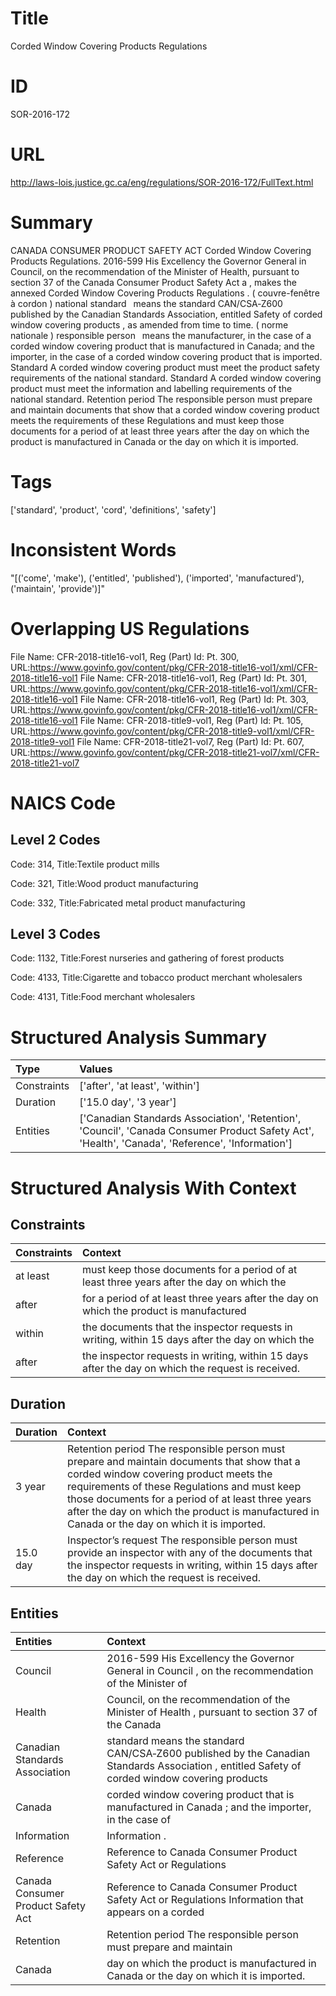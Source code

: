 # Title
Corded Window Covering Products Regulations


# ID
SOR-2016-172

# URL
http://laws-lois.justice.gc.ca/eng/regulations/SOR-2016-172/FullText.html


# Summary
CANADA CONSUMER PRODUCT SAFETY ACT Corded Window Covering Products Regulations.
2016-599 His Excellency the Governor General in Council, on the recommendation of the Minister of Health, pursuant to section 37 of the  Canada Consumer Product Safety Act a , makes the annexed  Corded Window Covering Products Regulations .
( couvre-fenêtre à cordon ) national standard  means the standard CAN/CSA‑Z600 published by the Canadian Standards Association, entitled  Safety of corded window covering products , as amended from time to time.
( norme nationale ) responsible person  means the manufacturer, in the case of a corded window covering product that is manufactured in Canada; and the importer, in the case of a corded window covering product that is imported.
Standard A corded window covering product must meet the product safety requirements of the national standard.
Standard A corded window covering product must meet the information and labelling requirements of the national standard.
Retention period The responsible person must prepare and maintain documents that show that a corded window covering product meets the requirements of these Regulations and must keep those documents for a period of at least three years after the day on which the product is manufactured in Canada or the day on which it is imported.


# Tags
['standard', 'product', 'cord', 'definitions', 'safety']


# Inconsistent Words
"[('come', 'make'), ('entitled', 'published'), ('imported', 'manufactured'), ('maintain', 'provide')]"


# Overlapping US Regulations
File Name: CFR-2018-title16-vol1, Reg (Part) Id: Pt. 300, URL:https://www.govinfo.gov/content/pkg/CFR-2018-title16-vol1/xml/CFR-2018-title16-vol1
File Name: CFR-2018-title16-vol1, Reg (Part) Id: Pt. 301, URL:https://www.govinfo.gov/content/pkg/CFR-2018-title16-vol1/xml/CFR-2018-title16-vol1
File Name: CFR-2018-title16-vol1, Reg (Part) Id: Pt. 303, URL:https://www.govinfo.gov/content/pkg/CFR-2018-title16-vol1/xml/CFR-2018-title16-vol1
File Name: CFR-2018-title9-vol1, Reg (Part) Id: Pt. 105, URL:https://www.govinfo.gov/content/pkg/CFR-2018-title9-vol1/xml/CFR-2018-title9-vol1
File Name: CFR-2018-title21-vol7, Reg (Part) Id: Pt. 607, URL:https://www.govinfo.gov/content/pkg/CFR-2018-title21-vol7/xml/CFR-2018-title21-vol7



# NAICS Code
## Level 2 Codes
Code: 314, Title:Textile product mills

Code: 321, Title:Wood product manufacturing

Code: 332, Title:Fabricated metal product manufacturing




## Level 3 Codes
Code: 1132, Title:Forest nurseries and gathering of forest products

Code: 4133, Title:Cigarette and tobacco product merchant wholesalers

Code: 4131, Title:Food merchant wholesalers







# Structured Analysis Summary
| Type        | Values                                                                                                                                           |
|:------------|:-------------------------------------------------------------------------------------------------------------------------------------------------|
| Constraints | ['after', 'at least', 'within']                                                                                                                  |
| Duration    | ['15.0 day', '3 year']                                                                                                                           |
| Entities    | ['Canadian Standards Association', 'Retention', 'Council', 'Canada Consumer Product Safety Act', 'Health', 'Canada', 'Reference', 'Information'] |


# Structured Analysis With Context
 


## Constraints
| Constraints   | Context                                                                                            |
|:--------------|:---------------------------------------------------------------------------------------------------|
| at least      | must keep those documents for a period of at least three years after the day on which the          |
| after         | for a period of at least three years after the day on which the product is manufactured            |
| within        | the documents that the inspector requests in writing, within 15 days after the day on which the    |
| after         | the inspector requests in writing, within 15 days after  the day on which the request is received. |


## Duration
| Duration   | Context                                                                                                                                                                                                                                                                                                                                     |
|:-----------|:--------------------------------------------------------------------------------------------------------------------------------------------------------------------------------------------------------------------------------------------------------------------------------------------------------------------------------------------|
| 3 year     | Retention period The responsible person must prepare and maintain documents that show that a corded window covering product meets the requirements of these Regulations and must keep those documents for a period of at least three years after the day on which the product is manufactured in Canada or the day on which it is imported. |
| 15.0 day   | Inspector’s request The responsible person must provide an inspector with any of the documents that the inspector requests in writing, within 15 days after the day on which the request is received.                                                                                                                                       |


## Entities
| Entities                           | Context                                                                                                                                       |
|:-----------------------------------|:----------------------------------------------------------------------------------------------------------------------------------------------|
| Council                            | 2016-599 His Excellency the Governor General in  Council , on the recommendation of the Minister of                                           |
| Health                             | Council, on the recommendation of the Minister of Health , pursuant to section 37 of the Canada                                               |
| Canadian Standards Association     | standard means the standard CAN/CSA‑Z600 published by the Canadian Standards Association , entitled Safety of corded window covering products |
| Canada                             | corded window covering product that is manufactured in Canada ; and the importer, in the case of                                              |
| Information                        | Information .                                                                                                                                 |
| Reference                          | Reference to Canada Consumer Product Safety Act or Regulations                                                                                |
| Canada Consumer Product Safety Act | Reference to   Canada Consumer Product Safety Act or Regulations Information that appears on a corded                                         |
| Retention                          | Retention period The responsible person must prepare and maintain                                                                             |
| Canada                             | day on which the product is manufactured in Canada  or the day on which it is imported.                                                       |


